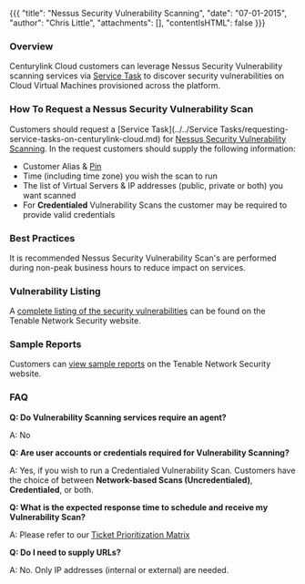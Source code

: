 {{{
  "title": "Nessus Security Vulnerability Scanning",
  "date": "07-01-2015",
  "author": "Chris Little",
  "attachments": [],
  "contentIsHTML": false
}}}

### Overview
Centurylink Cloud customers can leverage Nessus Security Vulnerability scanning services via [Service Task](http://www.ctl.io/service-tasks) to discover security vulnerabilities on Cloud Virtual Machines provisioned across the platform.

### How To Request a Nessus Security Vulnerability Scan
Customers should request a [Service Task](../../Service Tasks/requesting-service-tasks-on-centurylink-cloud.md) for [Nessus Security Vulnerability Scanning](http://www.ctl.io/service-tasks/#nessus). In the request customers should supply the following information:

* Customer Alias & [Pin](../../Support/pin-authentication-for-support-requests.md)
* Time (including time zone) you wish the scan to run
* The list of Virtual Servers & IP addresses (public, private or both) you want scanned
* For **Credentialed** Vulnerability Scans the customer may be required to provide valid credentials

### Best Practices
It is recommended Nessus Security Vulnerability Scan's are performed during non-peak business hours to reduce impact on services.

### Vulnerability Listing
A [complete listing of the security vulnerabilities](http://www.tenable.com/plugins/index.php?view=all) can be found on the Tenable Network Security website.

### Sample Reports
Customers can [view sample reports](http://www.tenable.com/products/nessus/sample-reports) on the Tenable Network Security website.

### FAQ

**Q: Do Vulnerability Scanning services require an agent?**

A: No

**Q: Are user accounts or credentials required for Vulnerability Scanning?**

A: Yes, if you wish to run a Credentialed Vulnerability Scan.  Customers have the choice of between **Network-based Scans (Uncredentialed)**, **Credentialed**, or both.

**Q: What is the expected response time to schedule and receive my Vulnerability Scan?**

A: Please refer to our [Ticket Prioritization Matrix](../../Support/ticket-prioritization-matrix.md)

**Q: Do I need to supply URLs?**

A: No.  Only IP addresses (internal or external) are needed.
